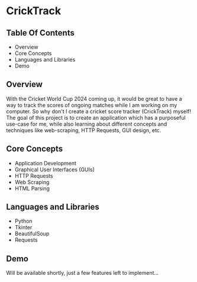 # CrickTrack

## Table Of Contents
- Overview
- Core Concepts
- Languages and Libraries
- Demo


## Overview

With the Cricket World Cup 2024 coming up, it would be great to have a way to track the scores of ongoing matches while I am working on my computer. So why don't I create a cricket score tracker (CrickTrack) myself! The goal of this project is to create an application which has a purposeful use-case for me, while also learning about different concepts and techniques like web-scraping, HTTP Requests, GUI design, etc.
 
## Core Concepts

- Application Development
- Graphical User Interfaces (GUIs)
- HTTP Requests
- Web Scraping
- HTML Parsing

## Languages and Libraries
- Python
- Tkinter
- BeautifulSoup
- Requests

## Demo

Will be available shortly, just a few features left to implement...